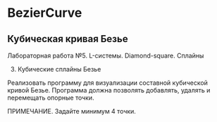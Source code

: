 # BezierCurve

## Кубическая кривая Безье

Лабораторная работа №5. L-системы. Diamond-square. Cплайны

3. Кубические сплайны Безье

Реализовать программу для визуализации составной кубической кривой Безье.
Программа должна позволять добавлять, удалять  и перемещать опорные точки.

ПРИМЕЧАНИЕ.
Задайте минимум 4 точки.
